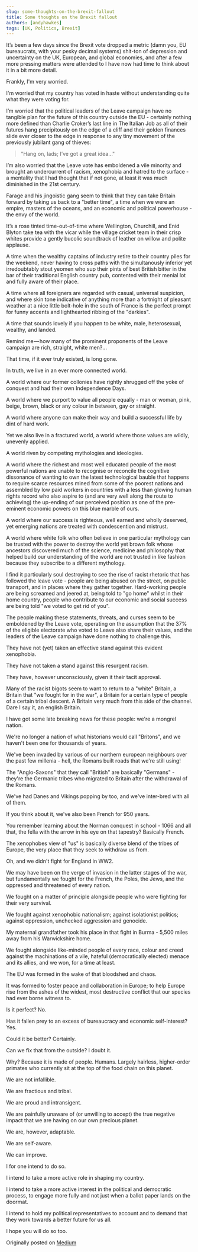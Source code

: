 ```yaml
---
slug: some-thoughts-on-the-brexit-fallout
title: Some thoughts on the Brexit fallout
authors: [andyhawkes]
tags: [UK, Politics, Brexit]
---
```


It’s been a few days since the Brexit vote dropped a metric (damn you, EU bureaucrats, with your pesky decimal systems) shit-ton of depression and uncertainty on the UK, European, and global economies, and after a few more pressing matters were attended to I have now had time to think about it in a bit more detail.

<!-- truncate -->

Frankly, I'm very worried.

I'm worried that my country has voted in haste without understanding quite what they were voting for.

I’m worried that the political leaders of the Leave campaign have no tangible plan for the future of this country outside the EU - certainly nothing more defined than Charlie Croker’s last line in The Italian Job as all of their futures hang precipitously on the edge of a cliff and their golden finances slide ever closer to the edge in response to any tiny movement of the previously jubilant gang of thieves:

> "Hang on, lads; I’ve got a great idea..."

I’m also worried that the Leave vote has emboldened a vile minority and brought an undercurrent of racism, xenophobia and hatred to the surface - a mentality that I had thought that if not gone, at least it was much diminished in the 21st century.

Farage and his jingoistic gang seem to think that they can take Britain forward by taking us back to a "better time", a time when we were an empire, masters of the oceans, and an economic and political powerhouse - the envy of the world.

It’s a rose tinted time-out-of-time where Wellington, Churchill, and Enid Blyton take tea with the vicar while the village cricket team in their crisp whites provide a gently bucolic soundtrack of leather on willow and polite applause.

A time when the wealthy captains of industry retire to their country piles for the weekend, never having to cross paths with the simultanously inferior yet irredoubtably stout yeomen who sup their pints of best British bitter in the bar of their traditional English country pub, contented with their menial lot and fully aware of their place.

A time where all foreigners are regarded with casual, universal suspicion, and where skin tone indicative of anything more than a fortnight of pleasant weather at a nice little bolt-hole in the south of France is the perfect prompt for funny accents and lighthearted ribbing of the "darkies".

A time that sounds lovely if you happen to be white, male, heterosexual, wealthy, and landed.

Remind me — how many of the prominent proponents of the Leave campaign are rich, straight, white men?…

That time, if it ever truly existed, is long gone.

In truth, we live in an ever more connected world.

A world where our former collonies have rightly shrugged off the yoke of conquest and had their own Independence Days.

A world where we purport to value all people equally - man or woman, pink, beige, brown, black or any colour in between, gay or straight.

A world where anyone can make their way and build a successful life by dint of hard work.

Yet we also live in a fractured world, a world where those values are wildly, unevenly applied.

A world riven by competing mythologies and ideologies.

A world where the richest and most well educated people of the most powerful nations are unable to recognise or reconcile the cognitive dissonance of wanting to own the latest technological bauble that happens to require scarce resources mined from some of the poorest nations and assembled by low paid workers in countries with a less than glowing human rights record who also aspire to (and are very well along the route to achieving) the up-ending of our perceived position as one of the pre-eminent economic powers on this blue marble of ours.

A world where our success is righteous, well earned and wholly deserved, yet emerging nations are treated with condescention and mistrust.

A world where white folk who often believe in one particular mythology can be trusted with the power to destroy the world yet brown folk whose ancestors discovered much of the science, medicine and philosophy that helped build our understanding of the world are not trusted in like fashion because they subscribe to a different mythology.

I find it particularly soul destroying to see the rise of racist rhetoric that has followed the leave vote - people are being abused on the street, on public transport, and in places where they gather together. Hard-working people are being screamed and jeered at, being told to "go home" whilst in their home country, people who contribute to our economic and social success are being told "we voted to get rid of you".

The people making these statements, threats, and curses seem to be emboldened by the Leave vote, operating on the assumption that the 37% of the eligible electorate who voted to Leave also share their values, and the leaders of the Leave campaign have done nothing to challenge this.

They have not (yet) taken an effective stand against this evident xenophobia.

They have not taken a stand against this resurgent racism.

They have, however unconsciously, given it their tacit approval.

Many of the racist bigots seem to want to return to a "white" Britain, a Britain that "we fought for in the war", a Britain for a certain type of people of a certain tribal descent. A Britain very much from this side of the channel. Dare I say it, an english Britain.

I have got some late breaking news for these people: we're a mongrel nation.

We're no longer a nation of what historians would call "Britons", and we haven't been one for thousands of years.

We've been invaded by various of our northern european neighbours over the past few millenia - hell, the Romans built roads that we're still using!

The "Anglo-Saxons" that they call "British" are basically "Germans" - they're the Germanic tribes who migrated to Britain after the withdrawal of the Romans.

We've had Danes and Vikings popping by too, and we've inter-bred with all of them.

If you think about it, we've also been French for 950 years.

You remember learning about the Norman conquest in school - 1066 and all that, the fella with the arrow in his eye on that tapestry? Basically French.

The xenophobes view of "us" is basically diverse blend of the tribes of Europe, the very place that they seek to withdraw us from.

Oh, and we didn't fight for England in WW2.

We may have been on the verge of invasion in the latter stages of the war, but fundamentally we fought for the French, the Poles, the Jews, and the oppressed and threatened of every nation.

We fought on a matter of principle alongside people who were fighting for their very survival.

We fought against xenophobic nationalism; against isolationist politics; against oppression, unchecked aggression and genocide.

My maternal grandfather took his place in that fight in Burma - 5,500 miles away from his Warwickshire home.

We fought alongside like-minded people of every race, colour and creed against the machinations of a vile, hateful (democratically elected) menace and its allies, and we won, for a time at least.

The EU was formed in the wake of that bloodshed and chaos.

It was formed to foster peace and collaboration in Europe; to help Europe rise from the ashes of the widest, most destructive conflict that our species had ever borne witness to.

Is it perfect? No.

Has it fallen prey to an excess of bureaucracy and economic self-interest? Yes.

Could it be better? Certainly.

Can we fix that from the outside? I doubt it.

Why? Because it is made of people. Humans. Largely hairless, higher-order primates who currently sit at the top of the food chain on this planet.

We are not infallible.

We are fractious and tribal.

We are proud and intransigent.

We are painfully unaware of (or unwilling to accept) the true negative impact that we are having on our own precious planet.

We are, however, adaptable.

We are self-aware.

We can improve.

I for one intend to do so.

I intend to take a more active role in shaping my country.

I intend to take a more active interest in the political and democratic process, to engage more fully and not just when a ballot paper lands on the doormat.

I intend to hold my political representatives to account and to demand that they work towards a better future for us all.

I hope you will do so too.

Originally posted on [Medium](https://medium.com/@andyhawkes/its-been-a-few-days-since-the-brexit-vote-dropped-a-metric-damn-you-eu-bureaucrats-with-your-2684fecfa09d)